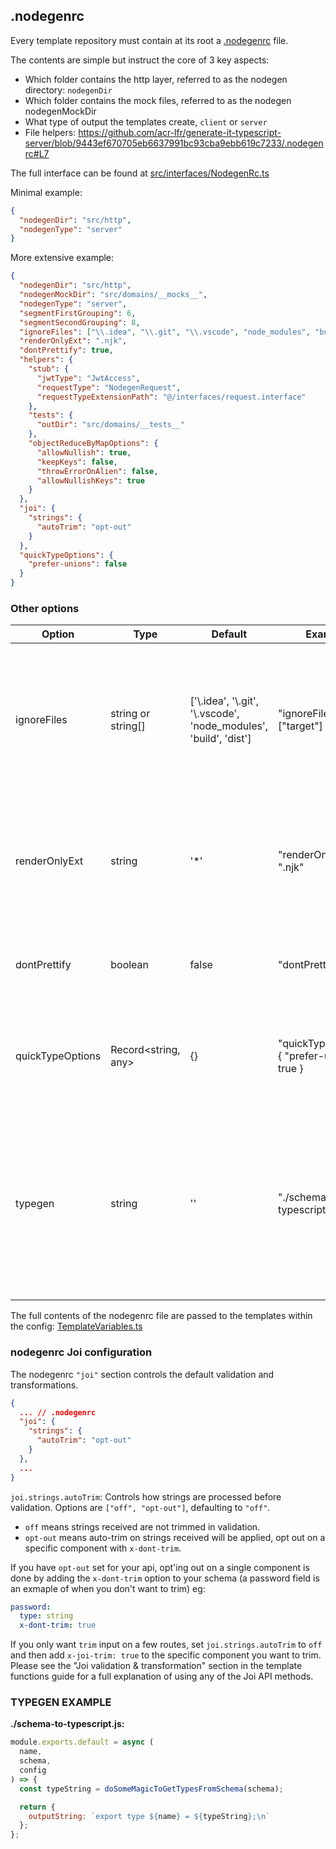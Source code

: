 ## .nodegenrc
Every template repository must contain at its root a [.nodegenrc](https://github.com/acr-lfr/generate-it-typescript-server/blob/master/.nodegenrc) file.

The contents are simple but instruct the core of 3 key aspects:
- Which folder contains the http layer, referred to as the nodegen directory: `nodegenDir`
- Which folder contains the mock files, referred to as the nodegen nodegenMockDir
- What type of output the templates create, `client` or `server`
- File helpers: https://github.com/acr-lfr/generate-it-typescript-server/blob/9443ef670705eb6637991bc93cba9ebb619c7233/.nodegenrc#L7


The full interface can be found at [src/interfaces/NodegenRc.ts](https://github.com/acr-lfr/generate-it/blob/master/src/interfaces/NodegenRc.ts)

Minimal example:
```json
{
  "nodegenDir": "src/http",
  "nodegenType": "server"
}
```

More extensive example:
```json
{
  "nodegenDir": "src/http",
  "nodegenMockDir": "src/domains/__mocks__",
  "nodegenType": "server",
  "segmentFirstGrouping": 6,
  "segmentSecondGrouping": 8,
  "ignoreFiles": ["\\.idea", "\\.git", "\\.vscode", "node_modules", "build", "dist"],
  "renderOnlyExt": ".njk",
  "dontPrettify": true,
  "helpers": {
    "stub": {
      "jwtType": "JwtAccess",
      "requestType": "NodegenRequest",
      "requestTypeExtensionPath": "@/interfaces/request.interface"
    },
    "tests": {
      "outDir": "src/domains/__tests__"
    },
    "objectReduceByMapOptions": {
      "allowNullish": true,
      "keepKeys": false,
      "throwErrorOnAlien": false,
      "allowNullishKeys": true
    }
  },
  "joi": {
    "strings": {
      "autoTrim": "opt-out"
    }
  },
  "quickTypeOptions": {
    "prefer-unions": false
  }
}
```

### Other options

| Option        | Type               | Default                                                                | Example                 | Comment                                                                                                                                                                                                                                                        |
|---------------|--------------------|------------------------------------------------------------------------|-------------------------|----------------------------------------------------------------------------------------------------------------------------------------------------------------------------------------------------------------------------------------------------------------|
| ignoreFiles      | string or string[]  | ['\\.idea', '\\.git', '\\.vscode', 'node_modules', 'build', 'dist']    | "ignoreFiles": ["target"] | If specified, ignores files matching the pattern or list (eg binaries, build outputs, etc). Values are parsed as regular expressions                                                                                                                           |
| renderOnlyExt    | string              | '*'     | "renderOnlyExt": ".njk"                                      | If specified, will only render files with the extension provided and simply copy everything else.                                                                                                                                                                                        |
| dontPrettify     | boolean             | false   | "dontPrettify": true                                         | If true, prevents running `prettier` on files after rendering.                                                                                                                                                                                                                           |
| quickTypeOptions | Record<string, any> | {}      | "quickTypeOptions": { "prefer-unions": true }                                              | Specifies additional options for QuickType when converting schemas to types |
| typegen          | string              | ''                                                                     | "./schema-to-typescript.js" | Allows you to specify your own schema to types generator. In case nothing is specified here, the default type generator (QuickType) will be used instead |

The full contents of the nodegenrc file are passed to the templates within the config: [TemplateVariables.ts](https://github.com/acr-lfr/generate-it/blob/master/src/interfaces/TemplateVariables.ts)

### nodegenrc Joi configuration
The nodegenrc `"joi"` section controls the default validation and transformations.

```json
{
  ... // .nodegenrc
  "joi": {
    "strings": {
      "autoTrim": "opt-out"
    }
  },
  ...
}
```

`joi.strings.autoTrim`: Controls how strings are processed before validation. Options are `["off", "opt-out"]`, defaulting to `"off"`.
- `off` means strings received are not trimmed in validation.
- `opt-out` means auto-trim on strings received will be applied, opt out on a specific component with `x-dont-trim`.

If you have `opt-out` set for your api, opt'ing out on a single component is done by adding the `x-dont-trim` option to your schema (a password field is an exmaple of when you don't want to trim) eg:
```yaml
password:
  type: string
  x-dont-trim: true
```

If you only want `trim` input on a few routes, set `joi.strings.autoTrim` to `off` and then add `x-joi-trim: true` to the specific component you want to trim. Please see the "Joi validation & transformation" section in the template functions guide for a full explanation of using any of the Joi API methods.

### TYPEGEN EXAMPLE

**./schema-to-typescript.js:**
```js
module.exports.default = async (
  name,
  schema,
  config
) => {
  const typeString = doSomeMagicToGetTypesFromSchema(schema);

  return {
    outputString: `export type ${name} = ${typeString};\n`
  };
};
```
